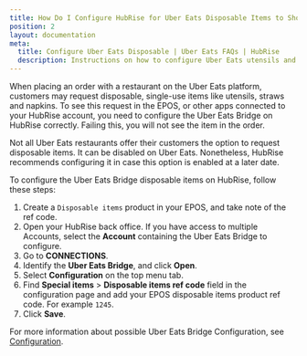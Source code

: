 ```yaml
---
title: How Do I Configure HubRise for Uber Eats Disposable Items to Show In My EPOS?
position: 2
layout: documentation
meta:
  title: Configure Uber Eats Disposable | Uber Eats FAQs | HubRise
  description: Instructions on how to configure Uber Eats utensils and disposable items in HubRise Uber Eats Bridge for these items requested by customers to show in my EPOS.
---
```


When placing an order with a restaurant on the Uber Eats platform, customers may request disposable, single-use items like utensils, straws and napkins. To see this request in the EPOS, or other apps connected to your HubRise account, you need to configure the Uber Eats Bridge on HubRise correctly. Failing this, you will not see the item in the order.

Not all Uber Eats restaurants offer their customers the option to request disposable items. It can be disabled on Uber Eats. Nonetheless, HubRise recommends configuring it in case this option is enabled at a later date.

To configure the Uber Eats Bridge disposable items on HubRise, follow these steps: 
1. Create a `Disposable items` product in your EPOS, and take note of the ref code.
1. Open your HubRise back office. If you have access to multiple Accounts, select the **Account** containing the Uber Eats Bridge to configure.
1. Go to **CONNECTIONS**.
1. Identify the **Uber Eats Bridge**, and click **Open**.
1. Select **Configuration** on the top menu tab.
1. Find **Special items** > **Disposable items ref code** field in the configuration page and add your EPOS disposable items product ref code. For example `1245`.
1. Click **Save**.

For more information about possible Uber Eats Bridge Configuration, see [Configuration](/apps/uber-eats/configuration). 